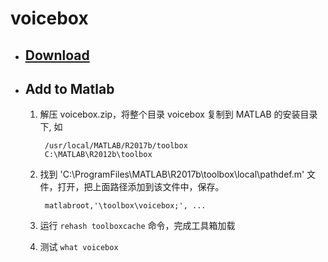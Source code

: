 # voicebox

- ## [Download](http://www.ee.ic.ac.uk/hp/staff/dmb/voicebox/voicebox.zip)

- ## Add to Matlab

    1. 解压 voicebox.zip，将整个目录 voicebox 复制到 MATLAB 的安装目录下, 如

            /usr/local/MATLAB/R2017b/toolbox
            C:\MATLAB\R2012b\toolbox

    1. 找到 'C:\ProgramFiles\MATLAB\R2017b\toolbox\local\pathdef.m' 文件，打开，把上面路径添加到该文件中，保存。

            matlabroot,'\toolbox\voicebox;', ...

    1. 运行 `rehash toolboxcache` 命令，完成工具箱加载

    1. 测试 `what voicebox`

